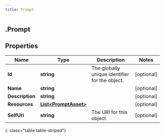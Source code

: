 ```yaml
---
title: Prompt
---
```

## .Prompt

## Properties

|Name | Type | Description | Notes|
|------------ | ------------- | ------------- | -------------|
| **Id** | **string** | The globally unique identifier for the object. | [optional] |
| **Name** | **string** |  | [optional] |
| **Description** | **string** |  | [optional] |
| **Resources** | [**List&lt;PromptAsset&gt;**](PromptAsset.html) |  | [optional] |
| **SelfUri** | **string** | The URI for this object | [optional] |
{: class="table table-striped"}


